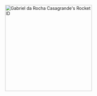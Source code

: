 <a href="https://app.rocketseat.com.br/me/gabriellcasag"><img src="https://app.rocketseat.com.br/api/rocketid/share?slug=gabriellcasag&type=card" width="280" alt="Gabriel da Rocha Casagrande's Rocket ID"/></a>
